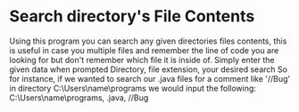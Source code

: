 # Search directory's File Contents
Using this program you can search any given directories files contents,
this is useful in case you multiple files and remember the line of code you are looking for but don't remember which file it is inside of.
Simply enter the given data when prompted
Directory, file extension, your desired search
So for instance, if we wanted to search our .java files for a comment like '//Bug' in directory C:\Users\name\programs
we would input the following:
C:\Users\name\programs, .java, //Bug
